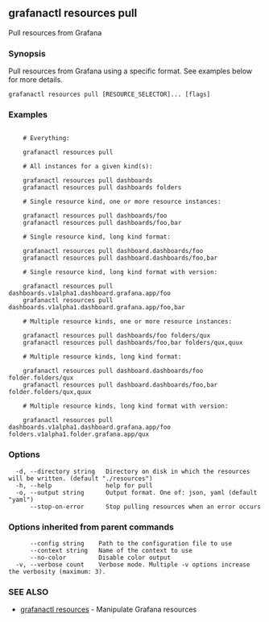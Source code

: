 ## grafanactl resources pull

Pull resources from Grafana

### Synopsis

Pull resources from Grafana using a specific format. See examples below for more details.

```
grafanactl resources pull [RESOURCE_SELECTOR]... [flags]
```

### Examples

```

	# Everything:

	grafanactl resources pull

	# All instances for a given kind(s):

	grafanactl resources pull dashboards
	grafanactl resources pull dashboards folders

	# Single resource kind, one or more resource instances:

	grafanactl resources pull dashboards/foo
	grafanactl resources pull dashboards/foo,bar

	# Single resource kind, long kind format:

	grafanactl resources pull dashboard.dashboards/foo
	grafanactl resources pull dashboard.dashboards/foo,bar

	# Single resource kind, long kind format with version:

	grafanactl resources pull dashboards.v1alpha1.dashboard.grafana.app/foo
	grafanactl resources pull dashboards.v1alpha1.dashboard.grafana.app/foo,bar

	# Multiple resource kinds, one or more resource instances:

	grafanactl resources pull dashboards/foo folders/qux
	grafanactl resources pull dashboards/foo,bar folders/qux,quux

	# Multiple resource kinds, long kind format:

	grafanactl resources pull dashboard.dashboards/foo folder.folders/qux
	grafanactl resources pull dashboard.dashboards/foo,bar folder.folders/qux,quux

	# Multiple resource kinds, long kind format with version:

	grafanactl resources pull dashboards.v1alpha1.dashboard.grafana.app/foo folders.v1alpha1.folder.grafana.app/qux
```

### Options

```
  -d, --directory string   Directory on disk in which the resources will be written. (default "./resources")
  -h, --help               help for pull
  -o, --output string      Output format. One of: json, yaml (default "yaml")
      --stop-on-error      Stop pulling resources when an error occurs
```

### Options inherited from parent commands

```
      --config string    Path to the configuration file to use
      --context string   Name of the context to use
      --no-color         Disable color output
  -v, --verbose count    Verbose mode. Multiple -v options increase the verbosity (maximum: 3).
```

### SEE ALSO

* [grafanactl resources](grafanactl_resources.md)	 - Manipulate Grafana resources

